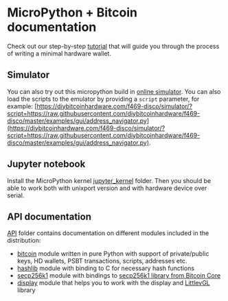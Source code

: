 # MicroPython + Bitcoin documentation

Check out our step-by-step [tutorial](./tutorial) that will guide you through the process of writing a minimal hardware wallet.

## Simulator

You can also try out this micropython build in [online simulator](https://diybitcoinhardware.com/f469-disco/simulator/). You can also load the scripts to the emulator by providing a `script` parameter, for example: [https://diybitcoinhardware.com/f469-disco/simulator/?script=https://raw.githubusercontent.com/diybitcoinhardware/f469-disco/master/examples/gui/address_navigator.py](https://diybitcoinhardware.com/f469-disco/simulator/?script=https://raw.githubusercontent.com/diybitcoinhardware/f469-disco/master/examples/gui/address_navigator.py).

## Jupyter notebook

Install the MicroPython kernel [jupyter_kernel](../jupyter_kernel) folder. 
Then you should be able to work both with unixport version and with hardware device over serial.

## API documentation

[API](./api) folder contains documentation on different modules included in the distribution:

- [bitcoin](./api/bitcoin) module written in pure Python with support of private/public keys, HD wallets, PSBT transactions, scripts, addresses etc.
- [hashlib](./api/hashlib) module with binding to C for necessary hash functions
- [secp256k1](./api/secp256k1) module with bindings to [secp256k1 library from Bitcoin Core](https://github.com/bitcoin-core/secp256k1)
- [display](./api/display) module that helps you to work with the display and [LittlevGL](https://littlevgl.com/) library